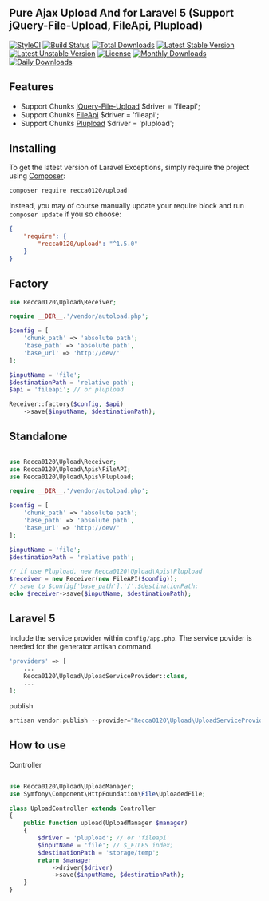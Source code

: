 ## Pure Ajax Upload And for Laravel 5 (Support jQuery-File-Upload, FileApi, Plupload)

[![StyleCI](https://styleci.io/repos/48772854/shield?style=flat)](https://styleci.io/repos/48772854)
[![Build Status](https://travis-ci.org/recca0120/upload.svg)](https://travis-ci.org/recca0120/upload)
[![Total Downloads](https://poser.pugx.org/recca0120/upload/d/total.svg)](https://packagist.org/packages/recca0120/upload)
[![Latest Stable Version](https://poser.pugx.org/recca0120/upload/v/stable.svg)](https://packagist.org/packages/recca0120/upload)
[![Latest Unstable Version](https://poser.pugx.org/recca0120/upload/v/unstable.svg)](https://packagist.org/packages/recca0120/upload)
[![License](https://poser.pugx.org/recca0120/upload/license.svg)](https://packagist.org/packages/recca0120/upload)
[![Monthly Downloads](https://poser.pugx.org/recca0120/upload/d/monthly)](https://packagist.org/packages/recca0120/upload)
[![Daily Downloads](https://poser.pugx.org/recca0120/upload/d/daily)](https://packagist.org/packages/recca0120/upload)

## Features
- Support Chunks [jQuery-File-Upload](https://github.com/blueimp/jQuery-File-Upload) $driver = 'fileapi';
- Support Chunks [FileApi](http://mailru.github.io/FileAPI/) $driver = 'fileapi';
- Support Chunks [Plupload](http://www.plupload.com/) $driver = 'plupload';

## Installing

To get the latest version of Laravel Exceptions, simply require the project using [Composer](https://getcomposer.org):

```bash
composer require recca0120/upload
```

Instead, you may of course manually update your require block and run `composer update` if you so choose:

```json
{
    "require": {
        "recca0120/upload": "^1.5.0"
    }
}
```

## Factory

```php
use Recca0120\Upload\Receiver;

require __DIR__.'/vendor/autoload.php';

$config = [
    'chunk_path' => 'absolute path';
    'base_path' => 'absolute path',
    'base_url' => 'http://dev/'
];

$inputName = 'file';
$destinationPath = 'relative path';
$api = 'fileapi'; // or plupload

Receiver::factory($config, $api)
    ->save($inputName, $destinationPath);
```

## Standalone

```php

use Recca0120\Upload\Receiver;
use Recca0120\Upload\Apis\FileAPI;
use Recca0120\Upload\Apis\Plupload;

require __DIR__.'/vendor/autoload.php';

$config = [
    'chunk_path' => 'absolute path';
    'base_path' => 'absolute path',
    'base_url' => 'http://dev/'
];

$inputName = 'file';
$destinationPath = 'relative path';

// if use Plupload, new Recca0120\Upload\Apis\Plupload
$receiver = new Receiver(new FileAPI($config));
// save to $config['base_path'].'/'.$destinationPath;
echo $receiver->save($inputName, $destinationPath);
```

## Laravel 5

Include the service provider within `config/app.php`. The service povider is needed for the generator artisan command.

```php
'providers' => [
    ...
    Recca0120\Upload\UploadServiceProvider::class,
    ...
];
```

publish

```php
artisan vendor:publish --provider="Recca0120\Upload\UploadServiceProvider"
```

## How to use

Controller
```php

use Recca0120\Upload\UploadManager;
use Symfony\Component\HttpFoundation\File\UploadedFile;

class UploadController extends Controller
{
    public function upload(UploadManager $manager)
    {
        $driver = 'plupload'; // or 'fileapi'
        $inputName = 'file'; // $_FILES index;
        $destinationPath = 'storage/temp';
        return $manager
            ->driver($driver)
            ->save($inputName, $destinationPath);
    }
}
```
